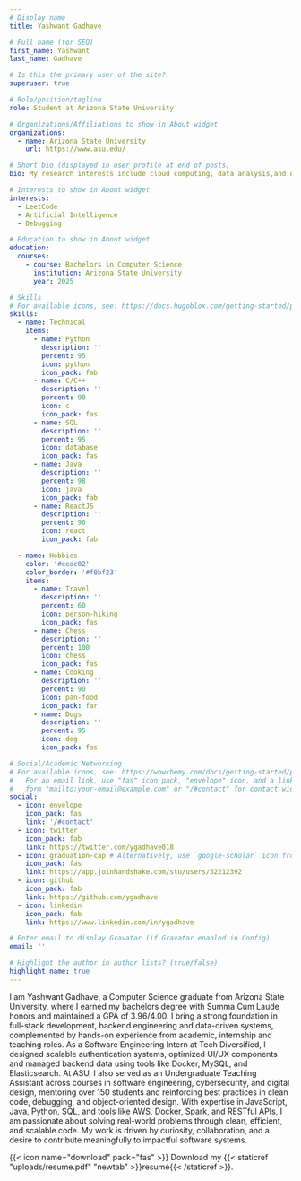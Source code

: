 ```yaml
---
# Display name
title: Yashwant Gadhave

# Full name (for SEO)
first_name: Yashwant
last_name: Gadhave

# Is this the primary user of the site?
superuser: true

# Role/position/tagline
role: Student at Arizona State University

# Organizations/Affiliations to show in About widget
organizations:
  - name: Arizona State University
    url: https://www.asu.edu/

# Short bio (displayed in user profile at end of posts)
bio: My research interests include cloud computing, data analysis,and digital designing.

# Interests to show in About widget
interests:
  - LeetCode
  - Artificial Intelligence
  - Debugging

# Education to show in About widget
education:
  courses:
    - course: Bachelors in Computer Science
      institution: Arizona State University
      year: 2025

# Skills
# For available icons, see: https://docs.hugoblox.com/getting-started/page-builder/#icons
skills:
  - name: Technical
    items:
      - name: Python
        description: ''
        percent: 95
        icon: python
        icon_pack: fab
      - name: C/C++
        description: ''
        percent: 90
        icon: c
        icon_pack: fas
      - name: SQL
        description: ''
        percent: 95
        icon: database
        icon_pack: fas
      - name: Java
        description: ''
        percent: 98
        icon: java
        icon_pack: fab
      - name: ReactJS
        description: ''
        percent: 90
        icon: react
        icon_pack: fab

  - name: Hobbies
    color: '#eeac02'
    color_border: '#f0bf23'
    items:
      - name: Travel
        description: ''
        percent: 60
        icon: person-hiking
        icon_pack: fas
      - name: Chess
        description: ''
        percent: 100
        icon: chess
        icon_pack: fas
      - name: Cooking
        description: ''
        percent: 90
        icon: pan-food
        icon_pack: far
      - name: Dogs
        description: ''
        percent: 95
        icon: dog
        icon_pack: fas

# Social/Academic Networking
# For available icons, see: https://wowchemy.com/docs/getting-started/page-builder/#icons
#   For an email link, use "fas" icon pack, "envelope" icon, and a link in the
#   form "mailto:your-email@example.com" or "/#contact" for contact widget.
social:
  - icon: envelope
    icon_pack: fas
    link: '/#contact'
  - icon: twitter
    icon_pack: fab
    link: https://twitter.com/ygadhave018
  - icon: graduation-cap # Alternatively, use `google-scholar` icon from `ai` icon pack
    icon_pack: fas
    link: https://app.joinhandshake.com/stu/users/32212392
  - icon: github
    icon_pack: fab
    link: https://github.com/ygadhave
  - icon: linkedin
    icon_pack: fab
    link: https://www.linkedin.com/in/ygadhave

# Enter email to display Gravatar (if Gravatar enabled in Config)
email: ''

# Highlight the author in author lists? (true/false)
highlight_name: true
---
```


I am Yashwant Gadhave, a Computer Science graduate from Arizona State University, where I earned my bachelors degree with Summa Cum Laude honors and maintained a GPA of 3.96/4.00. I bring a strong foundation in full-stack development, backend engineering and data-driven systems, complemented by hands-on experience from academic, internship and teaching roles. As a Software Engineering Intern at Tech Diversified, I designed scalable authentication systems, optimized UI/UX components and managed backend data using tools like Docker, MySQL, and Elasticsearch. At ASU, I also served as an Undergraduate Teaching Assistant across courses in software engineering, cybersecurity, and digital design, mentoring over 150 students and reinforcing best practices in clean code, debugging, and object-oriented design. With expertise in JavaScript, Java, Python, SQL, and tools like AWS, Docker, Spark, and RESTful APIs, I am passionate about solving real-world problems through clean, efficient, and scalable code. My work is driven by curiosity, collaboration, and a desire to contribute meaningfully to impactful software systems.

{{< icon name="download" pack="fas" >}} Download my {{< staticref "uploads/resume.pdf" "newtab" >}}resumé{{< /staticref >}}.

